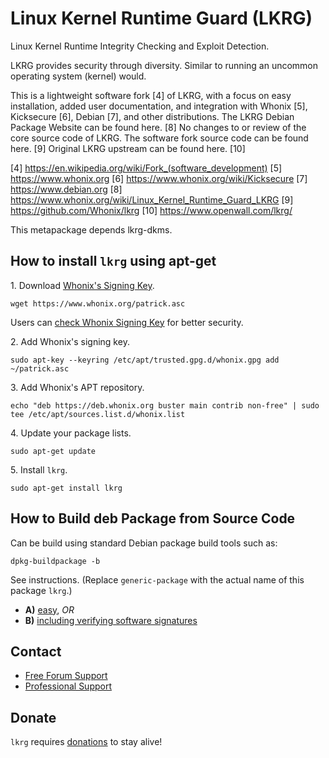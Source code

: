 # Linux Kernel Runtime Guard (LKRG) #

Linux Kernel Runtime Integrity Checking and Exploit Detection.

LKRG provides security through diversity.
Similar to running an uncommon operating system (kernel) would.

This is a lightweight software fork [4] of LKRG, with a focus on easy
installation, added user documentation, and integration with Whonix [5],
Kicksecure [6], Debian [7], and other distributions.
The LKRG Debian Package Website can be found here. [8]
No changes to or review of the core source code of LKRG.
The software fork source code can be found here. [9]
Original LKRG upstream can be found here. [10]

[4] https://en.wikipedia.org/wiki/Fork_(software_development)
[5] https://www.whonix.org
[6] https://www.whonix.org/wiki/Kicksecure
[7] https://www.debian.org
[8] https://www.whonix.org/wiki/Linux_Kernel_Runtime_Guard_LKRG
[9] https://github.com/Whonix/lkrg
[10] https://www.openwall.com/lkrg/

This metapackage depends lkrg-dkms.
## How to install `lkrg` using apt-get ##

1\. Download [Whonix's Signing Key]().

```
wget https://www.whonix.org/patrick.asc
```

Users can [check Whonix Signing Key](https://www.whonix.org/wiki/Whonix_Signing_Key) for better security.

2\. Add Whonix's signing key.

```
sudo apt-key --keyring /etc/apt/trusted.gpg.d/whonix.gpg add ~/patrick.asc
```

3\. Add Whonix's APT repository.

```
echo "deb https://deb.whonix.org buster main contrib non-free" | sudo tee /etc/apt/sources.list.d/whonix.list
```

4\. Update your package lists.

```
sudo apt-get update
```

5\. Install `lkrg`.

```
sudo apt-get install lkrg
```

## How to Build deb Package from Source Code ##

Can be build using standard Debian package build tools such as:

```
dpkg-buildpackage -b
```

See instructions. (Replace `generic-package` with the actual name of this package `lkrg`.)

* **A)** [easy](https://www.whonix.org/wiki/Dev/Build_Documentation/generic-package/easy), _OR_
* **B)** [including verifying software signatures](https://www.whonix.org/wiki/Dev/Build_Documentation/generic-package)

## Contact ##

* [Free Forum Support](https://forums.whonix.org)
* [Professional Support](https://www.whonix.org/wiki/Professional_Support)

## Donate ##

`lkrg` requires [donations](https://www.whonix.org/wiki/Donate) to stay alive!
